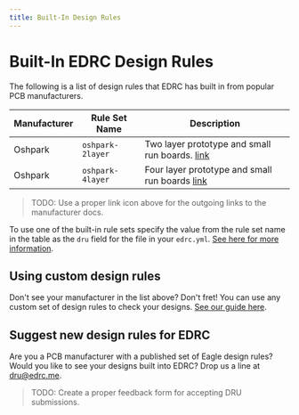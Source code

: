 ```yaml
---
title: Built-In Design Rules
---
```


# Built-In EDRC Design Rules
The following is a list of design rules that EDRC has built in from popular PCB manufacturers.

| Manufacturer | Rule Set Name | Description |
| ------------ | ------------- | ----------- |
| <a name="oshpark"></a>Oshpark | `oshpark-2layer` | Two layer prototype and small run boards. [link](http://docs.oshpark.com/design-tools/eagle/design-rules-files/)|
| Oshpark | `oshpark-4layer` | Four layer prototype and small run boards [link](http://docs.oshpark.com/design-tools/eagle/design-rules-files/) |

>TODO: Use a proper link icon above for the outgoing links to the manufacturer docs.

To use one of the built-in rule sets specify the value from the rule set name in the table as the `dru` field for the file in your `edrc.yml`. [See here for more information](/setup-custom-dru).

## Using custom design rules
Don't see your manufacturer in the list above? Don't fret! You can use any custom set of design rules to check your designs. [See our guide here](/setup-custom-dru).

## Suggest new design rules for EDRC
Are you a PCB manufacturer with a published set of Eagle design rules? Would you like to see your designs built into EDRC? Drop us a line at [dru@edrc.me](mailto:dru@edrc.me).

>TODO: Create a proper feedback form for accepting DRU submissions.